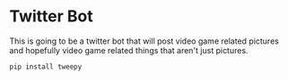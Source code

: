 # Twitter Bot
This is going to be a twitter bot that will post video game related pictures and hopefully
video game related things that aren't just pictures.

```
pip install tweepy
```